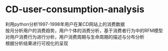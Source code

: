 # CD-user-consumption-analysis
利用python分析1997-1998年用户在某CD网站上的消费数据  
按月分析用户的消费趋势，用户个体的消费分析，基于消费者行为中的RFM模型对用户消费行为进行分析，用户消费周期与生命周期的描述与分布分析  
根据分析结果进行可视化的呈现
